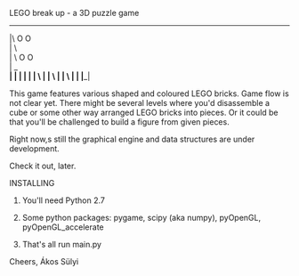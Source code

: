 ﻿LEGO break up - a 3D puzzle game
  ________________
 |\   O       O   \
 | \               \
 |  \   O       O   \
 |   \_______________\
 |   |               |
 |   |               | 
 \   |               |
  \  |               |
   \ |               |
    \|_______________|

This game features various shaped and coloured LEGO bricks.
Game flow is not clear yet. There might be several levels where you'd disassemble a cube or some other way arranged LEGO bricks into pieces. Or it could be that you'll be challenged to build a figure from given pieces.

Right now,s still the graphical engine and data structures are under development.

Check it out, later.

INSTALLING

1. You'll need Python 2.7

2. Some python packages: pygame, scipy (aka numpy), pyOpenGL, pyOpenGL_accelerate

3. That's all run main.py

Cheers,
Ákos Sülyi
